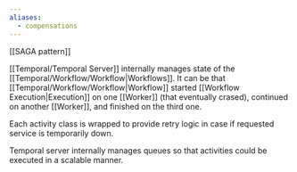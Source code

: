 ```yaml
---
aliases:
  - compensations
---
```

[[SAGA pattern]]

[[Temporal/Temporal Server]] internally manages state of the [[Temporal/Workflow/Workflow|Workflows]].
It can be that [[Temporal/Workflow/Workflow|Workflow]] started [[Workflow Execution|Execution]] on one [[Worker]] (that eventually crased), continued on another [[Worker]], and finished on the third one.

Each activity class is wrapped to provide retry logic in case if requested service is temporarily down.

Temporal server internally manages queues so that activities could be executed in a scalable manner.
